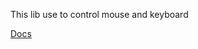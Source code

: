 This lib use to control mouse and keyboard

[Docs](https://pyautogui.readthedocs.io/en/latest/install.html)
